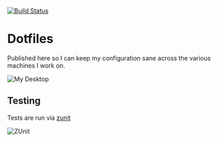 [![Build Status](https://travis-ci.org/sectioneight/dotfiles.svg?branch=master)](https://travis-ci.org/sectioneight/dotfiles)

Dotfiles
========

Published here so I can keep my configuration sane across the various machines
I work on.

![My Desktop](https://raw.githubusercontent.com/sectioneight/dotfiles/docs/docs/my-desktop.png)

Testing
-------

Tests are run via [zunit](https://zunit.xyz/)

![ZUnit](https://raw.githubusercontent.com/sectioneight/dotfiles/docs/docs/zunit.png)
